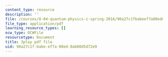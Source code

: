 ```yaml
---
content_type: resource
description: ''
file: /courses/8-04-quantum-physics-i-spring-2016/90a27c1fbabeef7a80ed0ab80d5d72e9_vnyxYtj0mfE.pdf
file_type: application/pdf
learning_resource_types: []
ocw_type: OCWFile
resourcetype: Document
title: 3play pdf file
uid: 90a27c1f-babe-ef7a-80ed-0ab80d5d72e9
---
```

